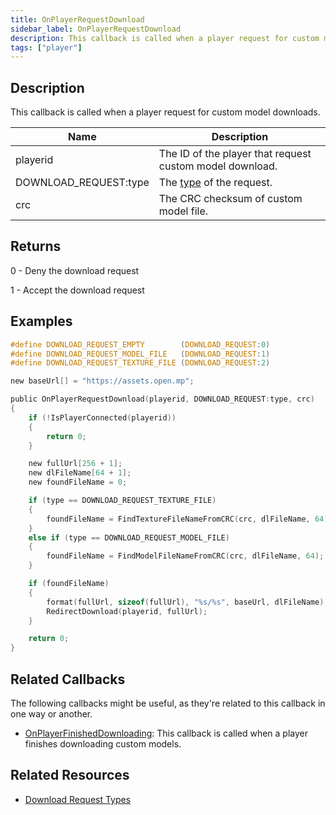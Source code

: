 ```yaml
---
title: OnPlayerRequestDownload
sidebar_label: OnPlayerRequestDownload
description: This callback is called when a player request for custom model downloads.
tags: ["player"]
---
```


<VersionWarn name='callback' version='SA-MP 0.3.DL R1' />

## Description

This callback is called when a player request for custom model downloads.

| Name                  | Description                                                |
|-----------------------|------------------------------------------------------------|
| playerid              | The ID of the player that request custom model download.   |
| DOWNLOAD_REQUEST:type | The [type](../resources/download-requests) of the request. |
| crc                   | The CRC checksum of custom model file.                     |

## Returns

0 - Deny the download request

1 - Accept the download request

## Examples

```c
#define DOWNLOAD_REQUEST_EMPTY        (DOWNLOAD_REQUEST:0)
#define DOWNLOAD_REQUEST_MODEL_FILE   (DOWNLOAD_REQUEST:1)
#define DOWNLOAD_REQUEST_TEXTURE_FILE (DOWNLOAD_REQUEST:2)

new baseUrl[] = "https://assets.open.mp";

public OnPlayerRequestDownload(playerid, DOWNLOAD_REQUEST:type, crc)
{
    if (!IsPlayerConnected(playerid))
    {
        return 0;
    }

    new fullUrl[256 + 1];
    new dlFileName[64 + 1];
    new foundFileName = 0;

    if (type == DOWNLOAD_REQUEST_TEXTURE_FILE)
    {
        foundFileName = FindTextureFileNameFromCRC(crc, dlFileName, 64);
    }
    else if (type == DOWNLOAD_REQUEST_MODEL_FILE)
    {
        foundFileName = FindModelFileNameFromCRC(crc, dlFileName, 64);
    }

    if (foundFileName)
    {
        format(fullUrl, sizeof(fullUrl), "%s/%s", baseUrl, dlFileName);
        RedirectDownload(playerid, fullUrl);
    }

    return 0;
}
```

## Related Callbacks

The following callbacks might be useful, as they're related to this callback in one way or another. 

- [OnPlayerFinishedDownloading](OnPlayerFinishedDownloading): This callback is called when a player finishes downloading custom models.

## Related Resources

- [Download Request Types](../resources/download-requests)
